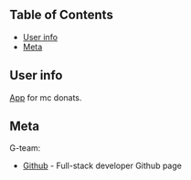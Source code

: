 ## Table of Contents

- [User info](#user-info)
- [Meta](#Meta)	

## User info

[App](https://creeper.land/) for mc donats.

## Meta

G-team:
- [Github](https://barklim.github.io/) - Full-stack developer Github page